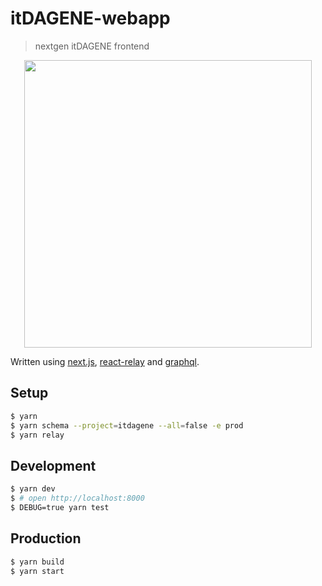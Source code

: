# itDAGENE-webapp

> nextgen itDAGENE frontend

<p align="center">
  <img width="460" src="https://github.com/itdagene-ntnu/itdagene-webapp/raw/master/static/itdagene-svart.png">
</p>

Written using [next.js](https://github.com/zeit/next.js/), [react-relay](https://github.com/facebook/relay/) and [graphql](http://graphql.org/).

## Setup

```bash
$ yarn
$ yarn schema --project=itdagene --all=false -e prod
$ yarn relay
```

## Development

```bash
$ yarn dev
$ # open http://localhost:8000
$ DEBUG=true yarn test
```

## Production

```bash
$ yarn build
$ yarn start
```
